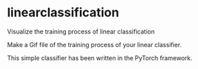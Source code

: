 # linearclassification
Visualize the training process of linear classification

Make a Gif file of the training process of your linear classifier.

This simple classifier has been written in the PyTorch framework.
